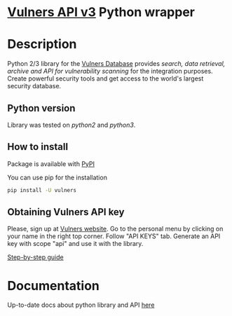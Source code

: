 # [Vulners API v3](https://vulners.com) Python wrapper


# Description
Python 2/3 library for the [Vulners Database](https://vulners.com)
provides *search, data retrieval, archive and API for vulnerability scanning* for the integration purposes.
Create powerful security tools and get access to the world's largest security database.

## Python version
Library was tested on *python2* and *python3*.

## How to install

Package is available with [PyPI](https://pypi.python.org/pypi) 

You can use pip for the installation

```bash
pip install -U vulners
```

## Obtaining Vulners API key

Please, sign up at [Vulners website](https://vulners.com).
Go to the personal menu by clicking on your name in the right top corner.
Follow "API KEYS" tab.
Generate an API key with scope "api" and use it with the library.

[Step-by-step guide](https://vulners.com/docs/apikey/)

# Documentation

Up-to-date docs about python library and API [here](https://vulners.com/docs/API_wrapper/api/)
